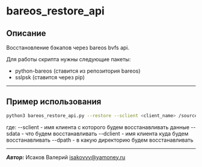 # bareos_restore_api

## Описание

Восстановление бэкапов через bareos bvfs api.

Для работы скрипта нужны следующие пакеты:
- python-bareos (ставится из репозитория bareos)
- sslpsk (ставится через pip)

------------------

## Пример использования
```bash
python3 bareos_restore_api.py --restore --sclient <client_name> /source/for/restore/ --dclient <client_name> --dpath /
```

где:
--sclient - имя клиента с которого будем восстанавливать данные
--sdata - что будем восстанавливать
--dclient - имя клиента куда будем восстанавливать
--dpath - в какую директорию будем восстанавливать

------------------
***Автор:*** Исаков Валерий <isakovvv@yamoney.ru>